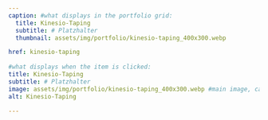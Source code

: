 ```yaml
---
caption: #what displays in the portfolio grid:
  title: Kinesio-Taping
  subtitle: # Platzhalter
  thumbnail: assets/img/portfolio/kinesio-taping_400x300.webp

href: kinesio-taping
  
#what displays when the item is clicked:
title: Kinesio-Taping
subtitle: # Platzhalter
image: assets/img/portfolio/kinesio-taping_400x300.webp #main image, can be a link or a file in assets/img/portfolio
alt: Kinesio-Taping

---
```




